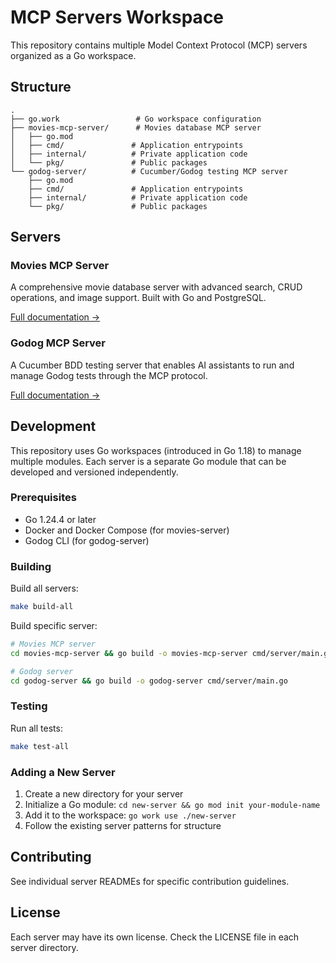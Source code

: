 # MCP Servers Workspace

This repository contains multiple Model Context Protocol (MCP) servers organized as a Go workspace.

## Structure

```
.
├── go.work                 # Go workspace configuration
├── movies-mcp-server/      # Movies database MCP server
│   ├── go.mod
│   ├── cmd/               # Application entrypoints
│   ├── internal/          # Private application code
│   └── pkg/               # Public packages
└── godog-server/          # Cucumber/Godog testing MCP server
    ├── go.mod
    ├── cmd/               # Application entrypoints
    ├── internal/          # Private application code
    └── pkg/               # Public packages
```

## Servers

### Movies MCP Server
A comprehensive movie database server with advanced search, CRUD operations, and image support. Built with Go and PostgreSQL.

[Full documentation →](./movies-mcp-server/README.md)

### Godog MCP Server
A Cucumber BDD testing server that enables AI assistants to run and manage Godog tests through the MCP protocol.

[Full documentation →](./godog-server/README.md)

## Development

This repository uses Go workspaces (introduced in Go 1.18) to manage multiple modules. Each server is a separate Go module that can be developed and versioned independently.

### Prerequisites
- Go 1.24.4 or later
- Docker and Docker Compose (for movies-server)
- Godog CLI (for godog-server)

### Building

Build all servers:
```bash
make build-all
```

Build specific server:
```bash
# Movies MCP server
cd movies-mcp-server && go build -o movies-mcp-server cmd/server/main.go

# Godog server
cd godog-server && go build -o godog-server cmd/server/main.go
```

### Testing

Run all tests:
```bash
make test-all
```

### Adding a New Server

1. Create a new directory for your server
2. Initialize a Go module: `cd new-server && go mod init your-module-name`
3. Add it to the workspace: `go work use ./new-server`
4. Follow the existing server patterns for structure

## Contributing

See individual server READMEs for specific contribution guidelines.

## License

Each server may have its own license. Check the LICENSE file in each server directory.